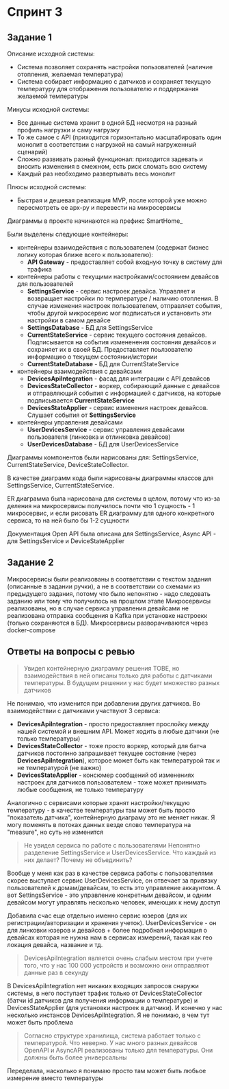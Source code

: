 # Спринт 3

## Задание 1
Описание исходной системы: 
* Система позволяет сохранять настройки пользователей (наличие отопления, желаемая температура)
* Система собирает информацию с датчиков и сохраняет текущую температуру для отображения пользователю и поддержания желаемой температуры

Минусы исходной системы:
* Все данные система хранит в одной БД несмотря на разный профиль нагрузки и саму нагрузку 
* То же самое с API (приходится горизонтально масштабировать один монолит в соответствии с нагрузкой на самый нагруженный сценарий) 
* Сложно развивать разный функционал: приходится задевать и вносить изменения в смежном, есть риск сломать всю систему 
* Каждый раз необходимо развертывать весь монолит

Плюсы исходной системы:
* Быстрая и дешевая реализация MVP, после которой уже можно пересмотреть ее арх-ру и перевести на микросервисы

Диаграммы в проекте начинаются на префикс SmartHome_

Были выделены следующие контейнеры: 
* контейнеры взаимодействия с пользователем (содержат бизнес логику которая ближе всего к пользователю):
  * **API Gateway** - предоставляет собой входную точку в систему для трафика
* контейнеры работы с текущими настройками/состоянием девайсов для пользователей
  * **SettingsService** - сервис настроек девайса. Управляет и возвращает настройки по термпературе / наличию отопления. В случае изменения настроек пользователем, отправляет события, чтобы другой микросервис мог подписаться и установить эти настройки в самом девайсе
  * **SettingsDatabase** - БД для SettingsService
  * **CurrentStateService** - сервис текущего состояния девайсов. Подписывается на события измененения состояния девайсов и сохраняет их в своей БД. Предоставляет поьлзователю информацию о текущем состоянии/истории
  * **CurrentStateDatabase** - БД для CurrentStateService
* контейнеры взаимодействия с девайсами 
  * **DevicesApiIntegration** - фасад для интеграции с API девайсов 
  * **DevicesStateCollector** - воркер, собирающий данные с девайсов и отправляющий события с информацией с датчиков, на которые подписывается **CurrentStateService**
  * **DevicesStateApplier** - сервис изменения настроек девайсов. Слушает события от **SettingsService**
* контейнеры управления девайсами
  * **UserDevicesService** - сервис управления девайсами пользователя (линковка и отлинковка девайсов)
  * **UserDevicesDatabase** - БД для UserDevicesService

Диаграммы компонентов были нарисованы для: SettingsService, CurrentStateService, DeviceStateCollector. 

В качестве диаграмм кода были нарисованы диаграммы классов для SettingsService, CurrentStateService.

ER диаграмма была нарисована для системы в целом, потому что из-за деления на микросервисы получилось почти что 1 сущность - 1 микросервис, и если рисовать ER диаграмму для одного конкретного сервиса, то на ней было бы 1-2 сущности

Документация Open API была описана для SettingsService, Async API - для SettingsService и DeviceStateApplier

## Задание 2
Микросервисы были реализованы в соответствии с текстом задания (описанные в задании ручки), а не в соответствии со схемами из предыдущего задания, потому что было непонятно - надо следовать заданию или тому что получилось на прошлом этапе 
Микросервисы реализованы, но в случае сервиса управления девайсами не реализована отправка сообщения в Kafka при установке настроекк (только сохраняются в БД). 
Микросервисы разворачиваются через docker-compose

## Ответы на вопросы с ревью 
> Увидел контейнерную диаграмму решения TOBE, но взаимодействия в ней описаны только для работы с датчиками температуры. В будущем решении у нас будет множество разных датчиков

Не понимаю, что изменится при добавлении других датчиков. Во взаимодействии с датчиками участвуют 3 сервиса: 
* **DevicesApiIntegration** - просто предоставляет прослойку между нашей системой и внешним API. Может ходить в любые датчики (не только температуры)
* **DevicesStateCollector** - тоже просто воркер, который для батча датчиков постоянно запрашивает текущее состояние (через **DevicesApiIntegration**), которое может быть как температурой так и не температурой (не важно) 
* **DevicesStateApplier** - консюмер сообщений об изменениях настроек для датчиков пользователем - тоже может принимать любые сообщения, не только температуру

Аналогично с сервисами которые хранят настройки/текущую температуру - в качестве температуры там может быть просто "показатель датчика", контейнерную диаграму это не меняет никак. Я могу поменять в потоках данных везде слово температура на "measure", но суть не изменится 


> Не увидел сервиса по работе с пользователями
> Непонятно разделение SettingsService и UserDevicesService. Что каждый из них делает? Почему не объединить?

Вообще у меня как раз в качестве сервиса работы с пользователями скорее выступает сервис UserDevicesService, он отвечает за привязку пользователей к домам/девайсам, то есть это управление аккаунтом. А вот SettingsService - это управление конкретным девайсом, и одним девайсом могут управлять несколько человек, имеющих к нему доступ

Добавила счас еще отдельно именно сервис юзеров (для их регистрации/авторизации и хранения учеток). UserDevicesService - он для линковки юзеров и девайсов + более подробная информация о девайсах которая не нужна нам в сервисах измерений, такая как гео локация девайса, название и тд.

> DevicesApiIntegration является очень слабым местом при учете того, что у нас 100 000 устройств и возможно они отправляют данные раз в секунду

В DevicesApiIntegration нет никаких входящих запросов снаружи системы, в него поступает трафик только от DevicesStateCollector (батчи id датчиков для получения информации о температуре) и DevicesStateApplier (для установки настроек в датчики). И конечно у нас несколько инстансов DevicesApiIntegration. Я не понимаю, в чем тут может быть проблема 

> Согласно структуре хранилища, система работает только с температурой. Что неверно. У нас много разных девайсов
> OpenAPI и AsyncAPI реализованы только для температуры. Они должны быть более универсальны

Переделала, насколько я понимаю просто там может быть любьое измерение вместо температуры 